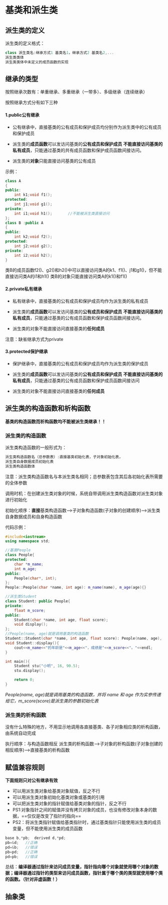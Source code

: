 # 基类和派生类

## 派生类的定义

派生类的定义格式：
```cpp
class 派生类名:继承方式1 基类名1，继承方式2 基类名2,...
派生类类体
派生类类体中未定义的成员函数的实现

```
## 继承的类型
按照继承次数有：单重继承、多重继承（一带多）、多级继承（连续继承）

按照继承方式分有如下三种

#### 1.public公有继承
- 公有继承中，直接基类的公有成员和保护成员均分别作为派生类中的公有成员和保护成员

- 派生类的**成员函数**可以发访问基类的**公有成员和保护成员**
  **不能直接访问基类的私有成员**，只能通过基类的共有成员函数和保护成员函数间接访问。
  
- 派生类的**对象**只能直接访问基类的公有成员


示例：
```cpp
class A
{
public:
	int k1;void f1();
protected:
	int j1;void g1();
private:
	int i1;void h1();       //不能被派生类直接访问
};
class B :public A
{
public:
	int k2;void f2();
protected:
	int j2;void g2();
private:
	int i2;void h2();
}

```
类B的成员函数f2()、g2()和h2()中可以直接访问类A的k1、f1()、j1和g1()，但不能直接访问类A的i1和h1()
类B的对象只能直接访问类A的k1()和f1()


#### 2.private私有继承
- 私有继承中，直接基类的公有成员和保护成员均作为派生类的私有成员

- 派生类的**成员函数**可以发访问基类的**公有成员和保护成员**
  **不能直接访问基类的私有成员**，只能通过基类的公有成员函数和保护成员函数间接访问。

- 派生类的对象不能直接访问直接基类的**任何成员**

注意：缺省继承方式为private


#### 3.protected保护继承
- 保护继承中，直接基类的公有成员和保护成员均作为派生类的保护成员

- 派生类的**成员函数**可以发访问基类的**公有成员和保护成员**
  **不能直接访问基类的私有成员**，只能通过基类的公有成员函数和保护成员函数间接访问

- 派生类的对象不能直接访问直接基类的**任何成员**


## 派生类的构造函数和析构函数

**基类的构造函数而析构函数均不能被派生类继承！！**
### 派生类的构造函数

派生类构造函数的一般形式为：
```cpp
派生类构造函数名（总参数表）:直接基类初始化表，子对象初始化表，
派生类自身数据成员初始化表
派生类构造函数体
```
注意：派生类构造函数名与本派生类名相同；总参数表包含其后各初始化表所需要的全体参数

调用时机：在创建派生类对象的时候，系统自带调用派生类构造函数对派生类对象进行初始化

初始化顺序：**直接**基类构造函数-->子对象构造函数(子对象的创建顺序)-->派生类自身数据成员和自身构造函数


代码示例：
```cpp
#include<iostream>
using namespace std;

//基类People
class People{
protected:
    char *m_name;
    int m_age;
public:
    People(char*, int);
};
People::People(char *name, int age): m_name(name), m_age(age){}

//派生类Student
class Student: public People{
private:
    float m_score;
public:
    Student(char *name, int age, float score);
    void display();
};
//People(name, age)就是调用基类的构造函数
Student::Student(char *name, int age, float score): People(name, age), m_score(score){ }
void Student::display(){
    cout<<m_name<<"的年龄是"<<m_age<<"，成绩是"<<m_score<<"。"<<endl;
}

int main(){
    Student stu("小明", 16, 90.5);
    stu.display();

    return 0;
}
```
*People(name, age)就是调用基类的构造函数，并将 name 和 age 作为实参传递给它，m_score(score)是派生类的参数初始化表*


### 派生类的析构函数

没有什么特殊的地方，不用显示地调用各直接基类、各子对象相应类的析构函数，由系统自动完成

执行顺序：与构造函数相反
派生类的析构函数-->子对象的析构函数(子对象创建的相反顺序)-->直接基类的析构函数


## 赋值兼容规则

**下面规则只对公有继承有效**

- 可以用派生类对象给基类对象赋值，反之不行
- 可以用派生类对象初始化基类对象或基类的引用
- 可以把派生类对象的指针赋值给基类对象的指针，反之不行
- PS1:对象指针之间的赋值并没有拷贝对象的成员，也没有修改对象本身的数据，==仅仅是改变了指针的指向==
- PS2：将派生类指针赋值给基类指针时，通过基类指针只能使用派生类的成员变量，但不能使用派生类的成员函数
```cpp
base b,*pb;  derived d,*pd;
pb=&d;   //正确
pd=&b;   //错误
pb=pd;   //正确
pd=pb;   //错误
```
总结：**编译器通过指针来访问成员变量，指针指向哪个对象就使用哪个对象的数据；编译器通过指针的类型来访问成员函数，指针属于哪个类的类型就使用哪个类的函数。（针对非虚函数！）**


## 抽象类